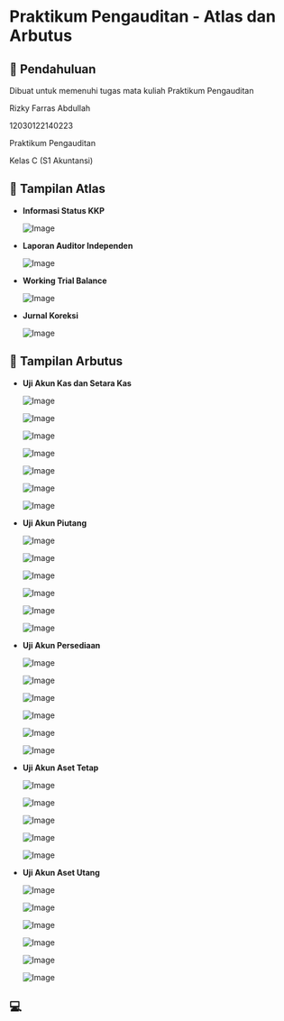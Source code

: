 # Praktikum Pengauditan - Atlas dan Arbutus

## 📖 Pendahuluan
Dibuat untuk memenuhi tugas mata kuliah Praktikum Pengauditan

Rizky Farras Abdullah<br>

12030122140223<br>

Praktikum Pengauditan<br>

Kelas C (S1 Akuntansi)<br>

  
## 🔎 Tampilan Atlas

* **Informasi Status KKP**<br>
    
    ![Image](https://github.com/user-attachments/assets/f12239d3-c63c-4f86-83be-3654a5963954)

* **Laporan Auditor Independen**<br>

    ![Image](https://github.com/user-attachments/assets/fda6c79f-642c-4b3d-849e-5c4d4f79a681)

* **Working Trial Balance**<br>

    ![Image](https://github.com/user-attachments/assets/8b137400-f252-40db-a458-8e3d4c4f0f27)
  
* **Jurnal Koreksi**<br>

    ![Image](https://github.com/user-attachments/assets/969fde58-e4fe-4cde-9c75-e41784c9900b)


## 💾 Tampilan Arbutus

* **Uji Akun Kas dan Setara Kas**<br>
    
    ![Image](https://github.com/user-attachments/assets/365c06a9-b233-40c6-b1c7-b8cbef880c26)

    ![Image](https://github.com/user-attachments/assets/355ed047-3d20-4c0c-bf5a-baa5d61413eb)

    ![Image](https://github.com/user-attachments/assets/3655a8fb-a55d-4d42-a55d-998b68f6f34a)

    ![Image](https://github.com/user-attachments/assets/ade7c59a-b2d2-4955-a575-42dbefb37bb7)

    ![Image](https://github.com/user-attachments/assets/88b2bd88-aed2-4da5-ad7b-9444776b0122)

    ![Image](https://github.com/user-attachments/assets/704e341c-cd0a-4aad-97f9-3ff824e62cc3)

    ![Image](https://github.com/user-attachments/assets/e12ef85a-bf8f-4bfb-8bdc-a31b313e8833)

* **Uji Akun Piutang**<br>

    ![Image](https://github.com/user-attachments/assets/ca25d5fd-0c33-4b03-9192-35c397f2abed)

    ![Image](https://github.com/user-attachments/assets/21ebe196-acc6-41db-b1fb-1d691b290584)

    ![Image](https://github.com/user-attachments/assets/2a8f7f97-a18a-49e3-a0a1-f03ca742650a)

    ![Image](https://github.com/user-attachments/assets/46b0b6f7-4b3c-4b65-aee2-95f5641bc55f)

    ![Image](https://github.com/user-attachments/assets/4ca955d2-2227-4c84-b0a2-e7650be1a40e)

    ![Image](https://github.com/user-attachments/assets/241d638d-20f7-4077-8c7a-a35681fe8b4b)
  
* **Uji Akun Persediaan**<br>

    ![Image](https://github.com/user-attachments/assets/9cc58f0e-5739-4653-a74d-b8eb3d566587)

    ![Image](https://github.com/user-attachments/assets/7a969a05-a6e6-4141-9f92-c980932f64d5)

    ![Image](https://github.com/user-attachments/assets/eb4fbd78-47f2-4d30-8a17-531ad72f31c4)

    ![Image](https://github.com/user-attachments/assets/19fd9704-8b0d-4f0c-9b77-d731069d8d5c)

    ![Image](https://github.com/user-attachments/assets/31b47975-013e-4c69-bb05-a761d24e2184)

    ![Image](https://github.com/user-attachments/assets/1fb2285f-74db-402a-b18e-c19708a20038)

* **Uji Akun Aset Tetap**<br>

    ![Image](https://github.com/user-attachments/assets/0951cdf8-d5b6-4301-a3b4-bc555d3cbfc1)

    ![Image](https://github.com/user-attachments/assets/a8523afc-b40e-46ce-9930-69fe516d8091)

    ![Image](https://github.com/user-attachments/assets/acd095ac-25c0-447b-b373-f6145e980c6e)

    ![Image](https://github.com/user-attachments/assets/b6d010dc-afec-4483-8f62-598962c1eded)

    ![Image](https://github.com/user-attachments/assets/01ff7466-359c-4594-aa99-9fb4cda2033f)

* **Uji Akun Aset Utang**<br>

    ![Image](https://github.com/user-attachments/assets/66b1936d-ab48-4df2-8fc2-90b3b3b54097)

    ![Image](https://github.com/user-attachments/assets/aae029a9-59d9-49ce-ba59-84ef1eaac199)

    ![Image](https://github.com/user-attachments/assets/444079cd-a8c6-4a44-b81d-0b9d810ab1d9)

    ![Image](https://github.com/user-attachments/assets/f70d19a2-cc1a-4aae-94cf-95e1ddae5285)

    ![Image](https://github.com/user-attachments/assets/20b2e489-e230-4647-ac54-9c93d2f32224)

    ![Image](https://github.com/user-attachments/assets/ae0ecd6c-285b-4a14-b960-70861c559fe3)


  
## 💻
